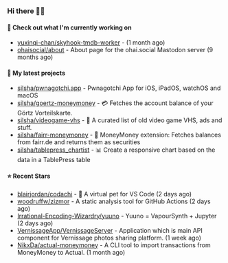 ### Hi there 🦊👋

#### 👷 Check out what I'm currently working on

- [yuxinqi-chan/skyhook-tmdb-worker](https://github.com/yuxinqi-chan/skyhook-tmdb-worker) -  (1 month ago)
- [ohaisocial/about](https://github.com/ohaisocial/about) - About page for the ohai.social Mastodon server (9 months ago)

#### 🌱 My latest projects

- [silsha/pwnagotchi.app](https://github.com/silsha/pwnagotchi.app) - Pwnagotchi App for iOS, iPadOS, watchOS and macOS
- [silsha/goertz-moneymoney](https://github.com/silsha/goertz-moneymoney) - 💳 Fetches the account balance of your Görtz Vorteilskarte.
- [silsha/videogame-vhs](https://github.com/silsha/videogame-vhs) - 👾 A curated list of old video game VHS, ads and stuff.
- [silsha/fairr-moneymoney](https://github.com/silsha/fairr-moneymoney) - 💸 MoneyMoney extension: Fetches balances from fairr.de and returns them as securities
- [silsha/tablepress_chartist](https://github.com/silsha/tablepress_chartist) - 📊 Create a responsive chart based on the data in a TablePress table

#### ⭐ Recent Stars

- [blairjordan/codachi](https://github.com/blairjordan/codachi) - 👾 A virtual pet for VS Code (2 days ago)
- [woodruffw/zizmor](https://github.com/woodruffw/zizmor) - A static analysis tool for GitHub Actions (2 days ago)
- [Irrational-Encoding-Wizardry/yuuno](https://github.com/Irrational-Encoding-Wizardry/yuuno) - Yuuno = VapourSynth &#43; Jupyter (2 days ago)
- [VernissageApp/VernissageServer](https://github.com/VernissageApp/VernissageServer) - Application which is main API component for Vernissage photos sharing platform. (1 week ago)
- [NikxDa/actual-moneymoney](https://github.com/NikxDa/actual-moneymoney) - A CLI tool to import transactions from MoneyMoney to Actual. (1 month ago)
